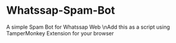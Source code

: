 # Whatssap-Spam-Bot
A simple Spam Bot for Whatssap Web
\nAdd this as a script using TamperMonkey Extension for your browser
